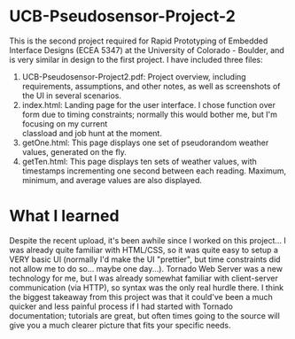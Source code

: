 # UCB-Pseudosensor-Project-2

This is the second project required for Rapid Prototyping of Embedded Interface Designs (ECEA 5347) at the University of Colorado - Boulder, and is very similar in design to the first project. I have included three files:
  1.  UCB-Pseudosensor-Project2.pdf: Project overview, including requirements, assumptions, and other notes, as well as screenshots of the UI in several scenarios.
  2.  index.html: Landing page for the user interface. I chose function over form due to timing constraints; normally this would bother me, but I'm focusing on my current  
      classload and job hunt at the moment.  
  4.  getOne.html: This page displays one set of pseudorandom weather values, generated on the fly. 
  5.  getTen.html: This page displays ten sets of weather values, with timestamps incrementing one second between each reading. Maximum, minimum, and average values are also displayed. 

# What I learned

Despite the recent upload, it's been awhile since I worked on this project... I was already quite familiar with HTML/CSS, so it was quite easy to setup a VERY basic UI (normally I'd make the UI "prettier", but time constraints did not allow me to do so... maybe one day...). Tornado Web Server was a new technology for me, but I was already somewhat familiar with client-server communication (via HTTP), so syntax was the only real hurdle there.  I think the biggest takeaway from this project was that it could've been a much quicker and less painful process if I had started with Tornado documentation; tutorials are great, but often times going to the source will give you a much clearer picture that fits your specific needs.
